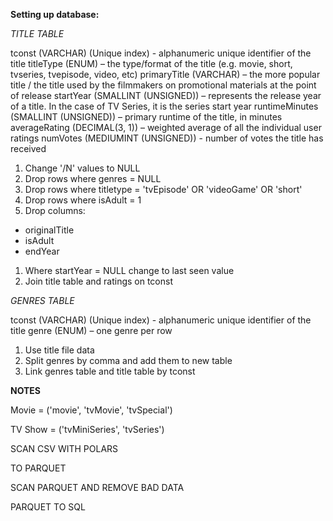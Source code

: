 **Setting up database:**

_TITLE TABLE_

tconst (VARCHAR) (Unique index) - alphanumeric unique identifier of the title
titleType (ENUM) – the type/format of the title (e.g. movie, short, tvseries, tvepisode, video, etc)
primaryTitle (VARCHAR) – the more popular title / the title used by the filmmakers on promotional materials at the point of release
startYear (SMALLINT (UNSIGNED)) – represents the release year of a title. In the case of TV Series, it is the series start year
runtimeMinutes (SMALLINT (UNSIGNED)) – primary runtime of the title, in minutes
averageRating (DECIMAL(3, 1)) – weighted average of all the individual user ratings
numVotes (MEDIUMINT (UNSIGNED)) - number of votes the title has received

1. Change '/N' values to NULL
1. Drop rows where genres = NULL
1. Drop rows where titletype = 'tvEpisode' OR 'videoGame' OR 'short'
1. Drop rows where isAdult = 1
1. Drop columns:

-   originalTitle
-   isAdult
-   endYear

1. Where startYear = NULL change to last seen value
1. Join title table and ratings on tconst

_GENRES TABLE_

tconst (VARCHAR) (Unique index) - alphanumeric unique identifier of the title
genre (ENUM) – one genre per row

1. Use title file data
1. Split genres by comma and add them to new table
1. Link genres table and title table by tconst

**NOTES**

Movie = ('movie', 'tvMovie', 'tvSpecial')

TV Show = ('tvMiniSeries', 'tvSeries')

SCAN CSV WITH POLARS

TO PARQUET

SCAN PARQUET AND REMOVE BAD DATA

PARQUET TO SQL
